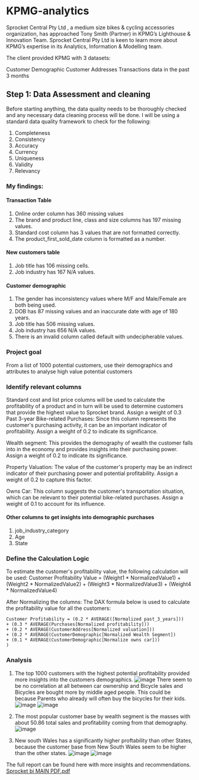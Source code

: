 # KPMG-analytics
Sprocket Central Pty Ltd , a medium size bikes & cycling accessories organization, has approached Tony Smith (Partner) in KPMG’s Lighthouse & Innovation Team. Sprocket Central Pty Ltd  is keen to learn more about KPMG’s expertise in its Analytics, Information & Modelling team. 

The client provided KPMG with 3 datasets:

Customer Demographic 
Customer Addresses
Transactions data in the past 3 months

## Step 1: Data Assessment and cleaning

Before starting anything, the data quality needs to be thoroughly checked and any necessary data cleaning process will be done. I will be using a standard data quality framework to check for the following:

1. Completeness
2. Consistency
3. Accuracy
4. Currency
5. Uniqueness
6. Validity
7. Relevancy

### My findings:

#### Transaction Table
1. Online order column has 360 missing values
2. The brand and product line, class and size columns has 197 missing values.
3. Standard cost column has 3 values that are not formatted correctly.
4. The product_first_sold_date column is formatted as a number.

#### New customers table
1. Job title has 106 missing cells.
2. Job industry has 167 N/A values.

#### Customer demographic
1. The gender has inconsistency values where M/F and Male/Female are both being used.
2. DOB has 87 missing values and an inaccurate date with age of 180 years.
3. Job title has 506 missing values.
4. Job industry has 656 N/A values.
5. There is an invalid column called default with undecipherable values.

### Project goal
From a list of 1000 potential customers, use their demographics and attributes to analyse high value potential customers

### Identify relevant columns
Standard cost and list price columns will be used to calculate the profitability of a product and in turn will be used to determine customers that provide the highest value to Sprocket brand. Assign a weight of 0.3
Past 3-year Bike-related Purchases: Since this column represents the customer's purchasing activity, it can be an important indicator of profitability. Assign a weight of 0.2 to indicate its significance.

Wealth segment: This provides the demography of wealth the customer falls into in the economy and provides insights into their purchasing power. Assign a weight of 0.2 to indicate its significance.

Property Valuation: The value of the customer's property may be an indirect indicator of their purchasing power and potential profitability. Assign a weight of 0.2 to capture this factor.

Owns Car: This column suggests the customer's transportation situation, which can be relevant to their potential bike-related purchases. Assign a weight of 0.1 to account for its influence.

#### Other columns to get insights into demographic purchases
1. job_industry_category
2. Age
3. State

### Define the Calculation Logic
To estimate the customer's profitability value, the following calculation will be used:
Customer Profitability Value = (Weight1 * NormalizedValue1) + (Weight2 * NormalizedValue2) + (Weight3 * NormalizedValue3) + (Weight4 * NormalizedValue4)

After Normalizing the columns: The DAX formula below is used to calculate the profitability value for all the customers:

```dax
Customer Profitability = (0.2 * AVERAGE([Normalized past_3_years])) 
+ (0.3 * AVERAGE(Purchases[Normalized profitability]))
+ (0.2 * AVERAGE(CustomerAddress[Normalized valuation]))
+ (0.2 * AVERAGE(CustomerDemographic[Normalized Wealth Segment]) 
+ (0.1 * AVERAGE(CustomerDemographic[Normalize owns car]))
)
```
### Analysis
1. The top 1000 customers with the highest potential profitability provided more insights into the customers demographics.
![image](https://github.com/bellatrick/KPMG-analytics/assets/74540938/19a1ae41-2d98-4e4c-913e-8d60a2f53b66)
There seem to be no correlation at all between car ownership and Bicycle sales and Bicycles are bought more by middle aged people. This could be because Parents who already will often buy the bicycles for their kids.
![image](https://github.com/bellatrick/KPMG-analytics/assets/74540938/17191e9b-159a-42a9-868b-c9df999245e8)
![image](https://github.com/bellatrick/KPMG-analytics/assets/74540938/0a8a4a44-0c25-482d-8a33-40362466108c)
2. The most popular customer base by wealth segment is the masses with about 50.86 total sales and profitability coming from that demography.
![image](https://github.com/bellatrick/KPMG-analytics/assets/74540938/693e63d1-3d8a-4999-b867-3b261f7d6003)

4. New south Wales has a significantly higher proftability than other States, because the customer base from New South Wales seem to be higher than the other states.
![image](https://github.com/bellatrick/KPMG-analytics/assets/74540938/09d05a48-191e-47ee-805f-70dc8ee23d4f)
![image](https://github.com/bellatrick/KPMG-analytics/assets/74540938/89147eb2-06d1-4dd3-a7b9-8535dd12223c)

The full report can be found here with more insights and recommendations.
[Sprocket bi MAIN PDF.pdf](https://github.com/bellatrick/KPMG-analytics/files/11713256/Sprocket.bi.MAIN.PDF.pdf)





